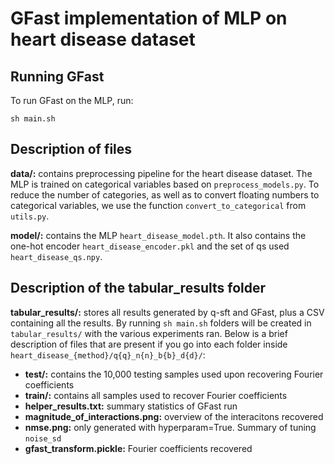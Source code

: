 # GFast implementation of MLP on heart disease dataset

## Running GFast

To run GFast on the MLP, run:

```console
sh main.sh
```

## Description of files

**data/:** contains preprocessing pipeline for the heart disease dataset. The MLP is trained on categorical variables based on `preprocess_models.py`. To reduce the number of categories, as well as to convert floating numbers to categorical variables, we use the function `convert_to_categorical` from `utils.py`.

**model/:** contains the MLP `heart_disease_model.pth`. It also contains the one-hot encoder `heart_disease_encoder.pkl` and the set of qs used `heart_disease_qs.npy`. 


## Description of the tabular_results folder

**tabular_results/:** stores all results generated by q-sft and GFast, plus a CSV containing all the results. By running `sh main.sh` folders will be created in `tabular_results/` with the various experiments ran. Below is a brief description of files that are present if you go into each folder inside `heart_disease_{method}/q{q}_n{n}_b{b}_d{d}/`:
- **test/:** contains the 10,000 testing samples used upon recovering Fourier coefficients
- **train/:** contains all samples used to recover Fourier coefficients
- **helper_results.txt:** summary statistics of GFast run
- **magnitude_of_interactions.png:** overview of the interacitons recovered 
- **nmse.png:** only generated with hyperparam=True. Summary of tuning `noise_sd`
- **gfast_transform.pickle:** Fourier coefficients recovered